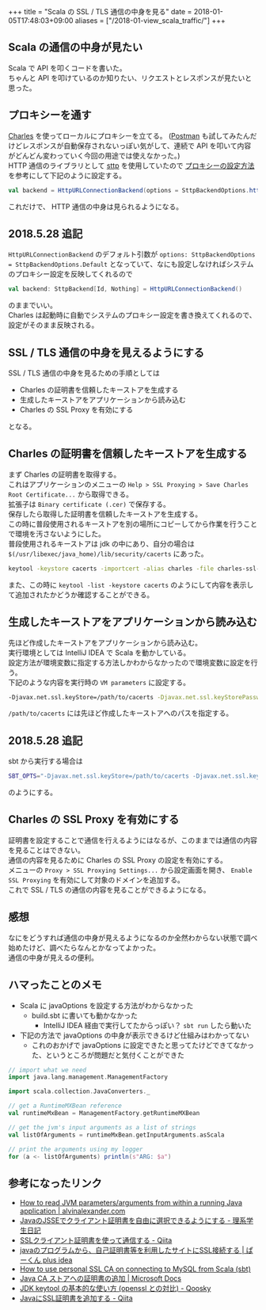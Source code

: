 +++
title = "Scala の SSL / TLS 通信の中身を見る"
date = 2018-01-05T17:48:03+09:00
aliases = ["/2018-01-view_scala_traffic/"]
+++

## Scala の通信の中身が見たい

Scala で API を叩くコードを書いた。  
ちゃんと API を叩けているのか知りたい、リクエストとレスポンスが見たいと思った。

## プロキシーを通す

[Charles](https://www.charlesproxy.com/) を使ってローカルにプロキシーを立てる。 ([Postman](https://www.getpostman.com/) も試してみたんだけどレスポンスが自動保存されないっぽい気がして、連続で API を叩いて内容がどんどん変わっていく今回の用途では使えなかった。)  
HTTP 通信のライブラリとして [sttp](https://github.com/softwaremill/sttp) を使用していたので [プロキシーの設定方法](http://sttp.readthedocs.io/en/latest/conf/proxy.html) を参考にして下記のように設定する。

```scala
val backend = HttpURLConnectionBackend(options = SttpBackendOptions.httpProxy("localhost", 8888))
```

これだけで、 HTTP 通信の中身は見られるようになる。

## 2018.5.28 追記

`HttpURLConnectionBackend` のデフォルト引数が `options: SttpBackendOptions = SttpBackendOptions.Default` となっていて、なにも設定しなければシステムのプロキシー設定を反映してくれるので

```scala
val backend: SttpBackend[Id, Nothing] = HttpURLConnectionBackend()
```

のままでいい。  
Charles は起動時に自動でシステムのプロキシー設定を書き換えてくれるので、設定がそのまま反映される。

## SSL / TLS 通信の中身を見えるようにする

SSL / TLS 通信の中身を見るための手順としては

- Charles の証明書を信頼したキーストアを生成する
- 生成したキーストアをアプリケーションから読み込む
- Charles の SSL Proxy を有効にする

となる。

## Charles の証明書を信頼したキーストアを生成する

まず Charles の証明書を取得する。  
これはアプリケーションのメニューの `Help > SSL Proxying > Save Charles Root Certificate...` から取得できる。  
拡張子は `Binary certificate (.cer)` で保存する。  
保存したら取得した証明書を信頼したキーストアを生成する。  
この時に普段使用されるキーストアを別の場所にコピーしてから作業を行うことで環境を汚さないようにした。  
普段使用されるキーストアは jdk の中にあり、自分の場合は `$(/usr/libexec/java_home)/lib/security/cacerts` にあった。

```sh
keytool -keystore cacerts -importcert -alias charles -file charles-ssl-proxying-certificate.cer
```

また、この時に `keytool -list -keystore cacerts` のようにして内容を表示して追加されたかどうか確認することができる。

## 生成したキーストアをアプリケーションから読み込む

先ほど作成したキーストアをアプリケーションから読み込む。  
実行環境としては IntelliJ IDEA で Scala を動かしている。  
設定方法が環境変数に指定する方法しかわからなかったので環境変数に設定を行う。  
下記のような内容を実行時の `VM parameters` に設定する。

```sh
-Djavax.net.ssl.keyStore=/path/to/cacerts -Djavax.net.ssl.keyStorePassword=changeit -Djavax.net.ssl.trustStore=/path/to/cacerts -Djavax.net.ssl.trustStorePassword=changeit
```

`/path/to/cacerts` には先ほど作成したキーストアへのパスを指定する。

## 2018.5.28 追記

sbt から実行する場合は

```sh
SBT_OPTS="-Djavax.net.ssl.keyStore=/path/to/cacerts -Djavax.net.ssl.keyStorePassword=changeit -Djavax.net.ssl.trustStore=/path/to/cacerts -Djavax.net.ssl.trustStorePassword=changeit" sbt run
```

のようにする。

## Charles の SSL Proxy を有効にする

証明書を設定することで通信を行えるようにはなるが、このままでは通信の内容を見ることはできない。  
通信の内容を見るために Charles の SSL Proxy の設定を有効にする。  
メニューの `Proxy > SSL Proxying Settings...` から設定画面を開き、 `Enable SSL Proxying` を有効にして対象のドメインを追加する。  
これで SSL / TLS の通信の内容を見ることができるようになる。

## 感想

なにをどうすれば通信の中身が見えるようになるのか全然わからない状態で調べ始めたけど、調べたらなんとかなってよかった。  
通信の中身が見えるの便利。

## ハマったことのメモ

- Scala に javaOptions を設定する方法がわからなかった
    - build.sbt に書いても動かなかった
        - IntelliJ IDEA 経由で実行してたからっぽい？ `sbt run` したら動いた
- 下記の方法で javaOptions の中身が表示できるけど仕組みはわかってない
    - これのおかげで javaOptions に設定できたと思ってたけどできてなかった、というところが問題だと気付くことができた

```scala
// import what we need
import java.lang.management.ManagementFactory

import scala.collection.JavaConverters._

// get a RuntimeMXBean reference
val runtimeMxBean = ManagementFactory.getRuntimeMXBean

// get the jvm's input arguments as a list of strings
val listOfArguments = runtimeMxBean.getInputArguments.asScala

// print the arguments using my logger
for (a <- listOfArguments) println(s"ARG: $a")
```

## 参考になったリンク

- [How to read JVM parameters/arguments from within a running Java application | alvinalexander.com](https://alvinalexander.com/java/how-see-jvm-parameters-arguments-from-running-java-application)
- [JavaのJSSEでクライアント証明書を自由に選択できるようにする - 理系学生日記](http://kiririmode.hatenablog.jp/entry/20160611/1465570800)
- [SSLクライアント証明書を使って通信する - Qiita](https://qiita.com/kompiro/items/25b2e01c2e9aaab7f67d)
- [javaのプログラムから、自己証明書等を利用したサイトにSSL接続する | ぱーくん plus idea](http://web.plus-idea.net/2012/10/java-ssl-keystore/)
- [How to use personal SSL CA on connecting to MySQL from Scala (sbt)](https://gist.github.com/tomykaira/6862475)
- [Java CA ストアへの証明書の追加 | Microsoft Docs](https://docs.microsoft.com/ja-jp/azure/java-add-certificate-ca-store)
- [JDK keytool の基本的な使い方 (openssl との対比) - Qoosky](https://www.qoosky.io/techs/9db75cec15)
- [JavaにSSL証明書を追加する - Qiita](https://qiita.com/nenokido2000/items/b36b6e5f0854d7d63ba6)
